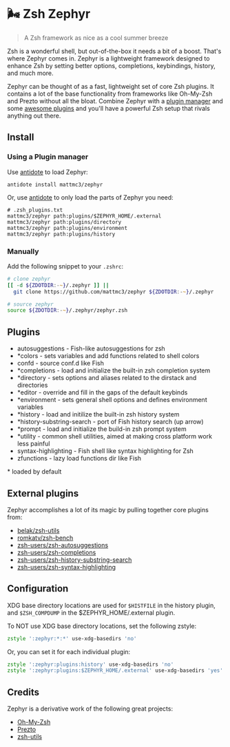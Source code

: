 # :wind_face: Zsh Zephyr

> A Zsh framework as nice as a cool summer breeze

Zsh is a wonderful shell, but out-of-the-box it needs a bit of a boost. That's where Zephyr comes in. Zephyr is a lightweight framework designed to enhance Zsh by setting better options, completions, keybindings, history, and much more.

Zephyr can be thought of as a fast, lightweight set of core Zsh plugins. It contains a lot of the base functionality from frameworks like Oh-My-Zsh and Prezto without all the bloat. Combine Zephyr with a [plugin manager][antidote] and some [awesome plugins](https://github.com/unixorn/awesome-zsh-plugins) and you'll have a powerful Zsh setup that rivals anything out there.

## Install

### Using a Plugin manager

Use [antidote] to load Zephyr:

```shell
antidote install mattmc3/zephyr
```

Or, use [antidote] to only load the parts of Zephyr you need:

```shell
# .zsh_plugins.txt
mattmc3/zephyr path:plugins/$ZEPHYR_HOME/.external
mattmc3/zephyr path:plugins/directory
mattmc3/zephyr path:plugins/environment
mattmc3/zephyr path:plugins/history
```

### Manually

Add the following snippet to your `.zshrc`:

```zsh
# clone zephyr
[[ -d ${ZDOTDIR:-~}/.zephyr ]] ||
  git clone https://github.com/mattmc3/zephyr ${ZDOTDIR:-~}/.zephyr

# source zephyr
source ${ZDOTDIR:-~}/.zephyr/zephyr.zsh
```

## Plugins

- autosuggestions - Fish-like autosuggestions for zsh
- \*colors - sets variables and add functions related to shell colors
- confd - source conf.d like Fish
- \*completions - load and initialize the built-in zsh completion system
- \*directory - sets options and aliases related to the dirstack and directories
- \*editor - override and fill in the gaps of the default keybinds
- \*environment - sets general shell options and defines environment variables
- \*history - load and initilize the built-in zsh history system
- \*history-substring-search - port of Fish history search (up arrow)
- \*prompt - load and initialize the build-in zsh prompt system
- \*utility - common shell utilities, aimed at making cross platform work less painful
- syntax-highlighting - Fish shell like syntax highlighting for Zsh
- zfunctions - lazy load functions dir like Fish

\* loaded by default

## External plugins

Zephyr accomplishes a lot of its magic by pulling together core plugins from:

- [belak/zsh-utils][zsh-utils]
- [romkatv/zsh-bench][zsh-bench]
- [zsh-users/zsh-autosuggestions][zsh-autosuggestions]
- [zsh-users/zsh-completions][zsh-completions]
- [zsh-users/zsh-history-substring-search][zsh-history-substring-search]
- [zsh-users/zsh-syntax-highlighting][zsh-syntax-highlighting]

## Configuration

XDG base directory locations are used for `$HISTFILE` in the history plugin, and `$ZSH_COMPDUMP` in the $ZEPHYR_HOME/.external plugin.

To NOT use XDG base directory locations, set the following zstyle:

```zsh
zstyle ':zephyr:*:*' use-xdg-basedirs 'no'
```

Or, you can set it for each individual plugin:

```zsh
zstyle ':zephyr:plugins:history' use-xdg-basedirs 'no'
zstyle ':zephyr:plugins:$ZEPHYR_HOME/.external' use-xdg-basedirs 'yes'
```

## Credits

Zephyr is a derivative work of the following great projects:

- [Oh-My-Zsh][ohmyzsh]
- [Prezto][prezto]
- [zsh-utils][zsh-utils]


[antidote]: https://getantidote.github.io
[ohmyzsh]: https://github.com/ohmyzsh/ohmyzsh
[prezto]: https://github.com/sorin-ionescu/prezto
[zsh-utils]: https://github.com/belak/zsh-utils
[zsh-bench]: https://github.com/romkatv/zsh-bench
[zsh-autosuggestions]: https://github.com/zsh-users/zsh-autosuggestions
[zsh-completions]: https://github.com/zsh-users/zsh-completions
[zsh-history-substring-search]: https://github.com/zsh-users/zsh-history-subsring-search
[zsh-syntax-highlighting]: https://github.com/zsh-users/zsh-syntax-highlighting
